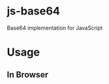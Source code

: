# js-base64
Base64 implementation for JavaScript

Usage
============================

In Browser
----------------------------
    <script src="base64.js"></script>
